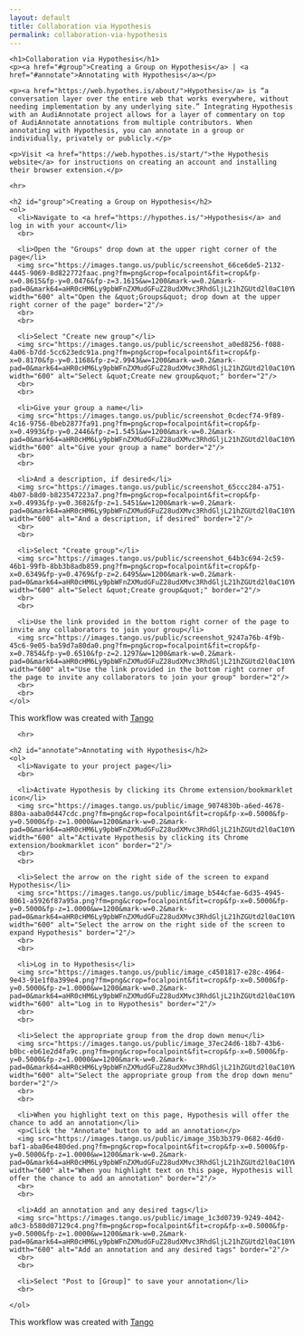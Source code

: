 ```yaml
---
layout: default
title: Collaboration via Hypothesis
permalink: collaboration-via-hypothesis
---
```

<!-- Add an essay or interpretive material below this line,
using HTML or markdown.  Do not modify this file above this line -->

<html>
  <body>
    
    <h1>Collaboration via Hypothesis</h1>
    <p><a href="#group">Creating a Group on Hypothesis</a> | <a href="#annotate">Annotating with Hypothesis</a></p>
    
    <p><a href="https://web.hypothes.is/about/">Hypothesis</a> is “a conversation layer over the entire web that works everywhere, without needing implementation by any underlying site.” Integrating Hypothesis with an AudiAnnotate project allows for a layer of commentary on top of AudiAnnotate annotations from multiple contributors. When annotating with Hypothesis, you can annotate in a group or individually, privately or publicly.</p>
    
    <p>Visit <a href="https://web.hypothes.is/start/">the Hypothesis website</a> for instructions on creating an account and installing their browser extension.</p>
   
    <hr>
    
    <h2 id="group">Creating a Group on Hypothesis</h2>
    <ol>
      <li>Navigate to <a href="https://hypothes.is/">Hypothesis</a> and log in with your account</li>
      <br>

      <li>Open the "Groups" drop down at the upper right corner of the page</li>
      <img src="https://images.tango.us/public/screenshot_66ce6de5-2132-4445-9069-8d822772faac.png?fm=png&crop=focalpoint&fit=crop&fp-x=0.8615&fp-y=0.0476&fp-z=3.1615&w=1200&mark-w=0.2&mark-pad=0&mark64=aHR0cHM6Ly9pbWFnZXMudGFuZ28udXMvc3RhdGljL21hZGUtd2l0aC10YW5nby13YXRlcm1hcmsucG5n&ar=2880%3A1472" width="600" alt="Open the &quot;Groups&quot; drop down at the upper right corner of the page" border="2"/>
      <br>
      <br>

      <li>Select "Create new group"</li>
      <img src="https://images.tango.us/public/screenshot_a0ed8256-f088-4a06-b7dd-5cc623edc91a.png?fm=png&crop=focalpoint&fit=crop&fp-x=0.8170&fp-y=0.1168&fp-z=2.9943&w=1200&mark-w=0.2&mark-pad=0&mark64=aHR0cHM6Ly9pbWFnZXMudGFuZ28udXMvc3RhdGljL21hZGUtd2l0aC10YW5nby13YXRlcm1hcmsucG5n&ar=2880%3A1472" width="600" alt="Select &quot;Create new group&quot;" border="2"/>
      <br>
      <br>

      <li>Give your group a name</li>
      <img src="https://images.tango.us/public/screenshot_0cdecf74-9f89-4c16-9756-0beb2877fa91.png?fm=png&crop=focalpoint&fit=crop&fp-x=0.4993&fp-y=0.2446&fp-z=1.5451&w=1200&mark-w=0.2&mark-pad=0&mark64=aHR0cHM6Ly9pbWFnZXMudGFuZ28udXMvc3RhdGljL21hZGUtd2l0aC10YW5nby13YXRlcm1hcmsucG5n&ar=2880%3A1472" width="600" alt="Give your group a name" border="2"/>
      <br>
      <br>

      <li>And a description, if desired</li>
      <img src="https://images.tango.us/public/screenshot_65ccc284-a751-4b07-b8d0-b823547223a7.png?fm=png&crop=focalpoint&fit=crop&fp-x=0.4993&fp-y=0.3682&fp-z=1.5451&w=1200&mark-w=0.2&mark-pad=0&mark64=aHR0cHM6Ly9pbWFnZXMudGFuZ28udXMvc3RhdGljL21hZGUtd2l0aC10YW5nby13YXRlcm1hcmsucG5n&ar=2880%3A1472" width="600" alt="And a description, if desired" border="2"/>
      <br>
      <br>

      <li>Select "Create group"</li>
      <img src="https://images.tango.us/public/screenshot_64b3c694-2c59-46b1-99fb-8bb3b8adb859.png?fm=png&crop=focalpoint&fit=crop&fp-x=0.6349&fp-y=0.4769&fp-z=2.6495&w=1200&mark-w=0.2&mark-pad=0&mark64=aHR0cHM6Ly9pbWFnZXMudGFuZ28udXMvc3RhdGljL21hZGUtd2l0aC10YW5nby13YXRlcm1hcmsucG5n&ar=2880%3A1472" width="600" alt="Select &quot;Create group&quot;" border="2"/>
      <br>
      <br>

      <li>Use the link provided in the bottom right corner of the page to invite any collaborators to join your group</li>
      <img src="https://images.tango.us/public/screenshot_9247a76b-4f9b-45c6-9e05-ba59d7a80da0.png?fm=png&crop=focalpoint&fit=crop&fp-x=0.7854&fp-y=0.6510&fp-z=2.1297&w=1200&mark-w=0.2&mark-pad=0&mark64=aHR0cHM6Ly9pbWFnZXMudGFuZ28udXMvc3RhdGljL21hZGUtd2l0aC10YW5nby13YXRlcm1hcmsucG5n&ar=2880%3A1472" width="600" alt="Use the link provided in the bottom right corner of the page to invite any collaborators to join your group" border="2"/>
      <br>
      <br>
    </ol>
    
<p>This workflow was created with <a href="https://app.tango.us/app/workflow/e74e576b-2faa-4261-9d38-f0ffee7b713c?utm_source=magicCopy&utm_medium=magicCopy&utm_campaign=workflow%20export%20links" target="_blank">Tango</a></p>
      
      <hr>
    
    <h2 id="annotate">Annotating with Hypothesis</h2>
    <ol>
      <li>Navigate to your project page</li>
      <br>
      
      <li>Activate Hypothesis by clicking its Chrome extension/bookmarklet icon</li>
      <img src="https://images.tango.us/public/image_9074830b-a6ed-4678-880a-aaba0d447cdc.png?fm=png&crop=focalpoint&fit=crop&fp-x=0.5000&fp-y=0.5000&fp-z=1.0000&w=1200&mark-w=0.2&mark-pad=0&mark64=aHR0cHM6Ly9pbWFnZXMudGFuZ28udXMvc3RhdGljL21hZGUtd2l0aC10YW5nby13YXRlcm1hcmsucG5n&ar=736%3A230" width="600" alt="Activate Hypothesis by clicking its Chrome extension/bookmarklet icon" border="2"/>
      <br>
      <br>

      <li>Select the arrow on the right side of the screen to expand Hypothesis</li>
      <img src="https://images.tango.us/public/image_b544cfae-6d35-4945-8061-a5926f87a95a.png?fm=png&crop=focalpoint&fit=crop&fp-x=0.5000&fp-y=0.5000&fp-z=1.0000&w=1200&mark-w=0.2&mark-pad=0&mark64=aHR0cHM6Ly9pbWFnZXMudGFuZ28udXMvc3RhdGljL21hZGUtd2l0aC10YW5nby13YXRlcm1hcmsucG5n&ar=714%3A350" width="600" alt="Select the arrow on the right side of the screen to expand Hypothesis" border="2"/>
      <br>
      <br>

      <li>Log in to Hypothesis</li>
      <img src="https://images.tango.us/public/image_c4501817-e28c-4964-9e43-91e1f0a399e4.png?fm=png&crop=focalpoint&fit=crop&fp-x=0.5000&fp-y=0.5000&fp-z=1.0000&w=1200&mark-w=0.2&mark-pad=0&mark64=aHR0cHM6Ly9pbWFnZXMudGFuZ28udXMvc3RhdGljL21hZGUtd2l0aC10YW5nby13YXRlcm1hcmsucG5n&ar=1344%3A732" width="600" alt="Log in to Hypothesis" border="2"/>
      <br>
      <br>
      
      <li>Select the appropriate group from the drop down menu</li>
      <img src="https://images.tango.us/public/image_37ec24d6-18b7-43b6-b0bc-eb61e2d4fa9c.png?fm=png&crop=focalpoint&fit=crop&fp-x=0.5000&fp-y=0.5000&fp-z=1.0000&w=1200&mark-w=0.2&mark-pad=0&mark64=aHR0cHM6Ly9pbWFnZXMudGFuZ28udXMvc3RhdGljL21hZGUtd2l0aC10YW5nby13YXRlcm1hcmsucG5n&ar=1306%3A726" width="600" alt="Select the appropriate group from the drop down menu" border="2"/>
      <br>
      <br>

      <li>When you highlight text on this page, Hypothesis will offer the chance to add an annotation</li>
      <p>Click the "Annotate" button to add an annotation</p>
      <img src="https://images.tango.us/public/image_35b3b379-0682-46d0-baf1-aba06e480ded.png?fm=png&crop=focalpoint&fit=crop&fp-x=0.5000&fp-y=0.5000&fp-z=1.0000&w=1200&mark-w=0.2&mark-pad=0&mark64=aHR0cHM6Ly9pbWFnZXMudGFuZ28udXMvc3RhdGljL21hZGUtd2l0aC10YW5nby13YXRlcm1hcmsucG5n&ar=806%3A548" width="600" alt="When you highlight text on this page, Hypothesis will offer the chance to add an annotation" border="2"/>
      <br>
      <br>

      <li>Add an annotation and any desired tags</li>
      <img src="https://images.tango.us/public/image_1c3d0739-9249-4042-a0c3-b580d07129c4.png?fm=png&crop=focalpoint&fit=crop&fp-x=0.5000&fp-y=0.5000&fp-z=1.0000&w=1200&mark-w=0.2&mark-pad=0&mark64=aHR0cHM6Ly9pbWFnZXMudGFuZ28udXMvc3RhdGljL21hZGUtd2l0aC10YW5nby13YXRlcm1hcmsucG5n&ar=2060%3A910" width="600" alt="Add an annotation and any desired tags" border="2"/>
      <br>
      <br>

      <li>Select "Post to [Group]" to save your annotation</li>
      <br>
      
    </ol>
<p>This workflow was created with <a href="https://app.tango.us/app/workflow/49d2c409-307b-4541-a917-925714684390?utm_source=magicCopy&utm_medium=magicCopy&utm_campaign=workflow%20export%20links" target="_blank">Tango</a></p>
    
  </body>
  </html>
